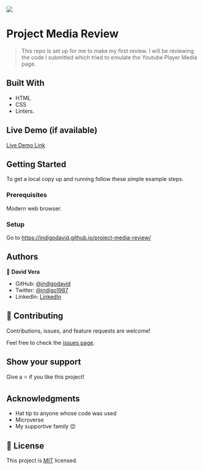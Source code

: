 ![](https://img.shields.io/badge/Microverse-blueviolet)

# Project Media Review

> This repo is set up for me to make my first review. I will be reviewing the code I submitted which tried to emulate the Youtube Player Media page.


## Built With

- HTML
- CSS
- Linters.

## Live Demo (if available)

[Live Demo Link](https://indigodavid.github.io/project-media-review/)


## Getting Started

To get a local copy up and running follow these simple example steps.

### Prerequisites

Modern web browser.

### Setup

Go to https://indigodavid.github.io/project-media-review/

## Authors

👤 **David Vera**

- GitHub: [@indigodavid](https://github.com/indigodavid)
- Twitter: [@indigo1987](https://twitter.com/indigo1987)
- LinkedIn: [LinkedIn](https://linkedin.com/in/david-vera-castillo-001b5756/)

## 🤝 Contributing

Contributions, issues, and feature requests are welcome!

Feel free to check the [issues page](../../issues/).

## Show your support

Give a ⭐️ if you like this project!

## Acknowledgments

- Hat tip to anyone whose code was used
- Microverse
- My supportive family 😊

## 📝 License

This project is [MIT](./MIT.md) licensed.
